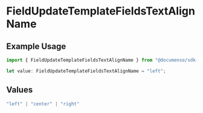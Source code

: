 # FieldUpdateTemplateFieldsTextAlignName

## Example Usage

```typescript
import { FieldUpdateTemplateFieldsTextAlignName } from "@documenso/sdk-typescript/models/operations";

let value: FieldUpdateTemplateFieldsTextAlignName = "left";
```

## Values

```typescript
"left" | "center" | "right"
```